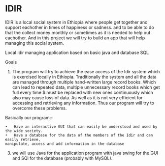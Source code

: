 # IDIR
IDIR is a local social system in Ethiopia where people get together and support eachother in times of happiness or sadness. and to be able to do that the collect money monthly or sometimes as it is needed to help out eachother.
And in this project we will try to build an app that will help managing this social system. 

Local Idir managing application based on basic java and database SQL

Goals
1.	The program will try to achieve the ease access of the Idir system which is exercised locally in Ethiopia.
Traditionally the system and all the data are managed through multiple hand-written large record books. Which can lead to repeated data, multiple unnecessary record books which get full every time $ must be replaced with new ones continuously which also may cause loss of data. As well as it is not very efficient for accessing and retrieving any information.
Thus our program will try to overcome these problems.

  Basically our program:-
  
    •	Have an interactive GUI that can easily be understood and used by the wide society.
    •	Have a database for the data of the members of the Idir and can easily retrieve,
    manipulate, access and add information in the database

3.	 we will use Java for the application program with java swing for the GUI and SQl for the database (probably with MySQL). 
